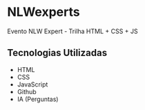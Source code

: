 # NLWexperts
Evento NLW Expert - Trilha HTML + CSS + JS

## Tecnologias Utilizadas

- HTML
- CSS
- JavaScript
- Github
- IA (Perguntas)

